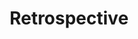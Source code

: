 ---
slug: "/retrospective"
title: "Retrospective"
description: "Beige gives off a minimal and youthful look, which would be a great choice for Tumblr users who want to showcase their content in a modern way that feels clean and fun."
url: ""
button: ""

contributions:
  - role: Responsive UI Design

technologies:
  - tool: Figma
  - tool: Tumblr

featuredImages:
  - image: images/beige/beige-1.png
  - image: images/beige/beige-2.png
  - image: images/beige/beige-3.png
  - image: images/beige/beige-4.png
---